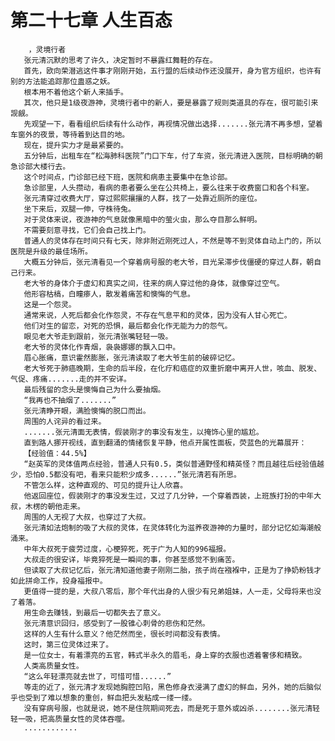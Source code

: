 # 第二十七章 人生百态
        ，灵境行者
       张元清沉默的思考了许久，决定暂时不暴露红舞鞋的存在。
       首先，欧向荣潜逃这件事才刚刚开始，五行盟的后续动作还没展开，身为官方组织，也许有别的方法能追踪那位蛊惑之妖。
       根本用不着他这个新人来插手。
       其次，他只是1级夜游神，灵境行者中的新人，要是暴露了规则类道具的存在，很可能引来觊觎。
       先观望一下，看看组织后续有什么动作，再视情况做出选择.......张元清不再多想，望着车窗外的夜景，等待着到达目的地。
       现在，提升实力才是最紧要的。
       五分钟后，出租车在“松海肺科医院”门口下车，付了车资，张元清进入医院，目标明确的朝急诊部大楼行去。
       这个时间点，门诊部已经下班，医院和病患主要集中在急诊部。
       急诊部里，人头攒动，看病的患者要么坐在公共椅上，要么往来于收费窗口和各个科室。
       张元清穿过收费大厅，穿过熙熙攘攘的人群，找了一处靠近厕所的座位。
       坐下来后，双腿一伸，守株待兔。
       对于灵体来说，夜游神的气息就像黑暗中的萤火虫，那么夺目那么鲜明。
       不需要刻意寻找，它们会自己找上门。
       普通人的灵体存在时间只有七天，除非附近刚死过人，不然是等不到灵体自动上门的，所以医院是升级的最佳场所。
       大概五分钟后，张元清看见一个穿着病号服的老大爷，目光呆滞步伐僵硬的穿过人群，朝自己行来。
       老大爷的身体介于虚幻和真实之间，往来的病人穿过他的身体，就像穿过空气。
       他形容枯槁，白瞳瘆人，散发着痛苦和懊悔的气息。
       这是一个怨灵。
       通常来说，人死后都会化作怨灵，不存在气息平和的灵体，因为没有人甘心死亡。
       他们对生的留恋，对死的恐惧，最后都会化作无能为力的怨气。
       眼见老大爷走到跟前，张元清张嘴轻轻一吸。
       老大爷的灵体化作青烟，袅袅娜娜的飘入口中。
       眉心胀痛，意识霍然膨胀，张元清读取了老大爷生前的破碎记忆。
       老大爷死于肺癌晚期，生命的后半段，在化疗和癌症的双重折磨中离开人世，咳血、脱发、气促、疼痛.......走的并不安详。
       最后残留的念头是懊悔自己为什么要抽烟。
       “我再也不抽烟了.......”
       张元清睁开眼，满脸懊悔的脱口而出。
       周围的人诧异的看过来。
       .......张元清面无表情，假装刚才的事没有发生，以掩饰心里的尴尬。
       直到路人挪开视线，直到翻涌的情绪恢复平静，他点开属性面板，荧蓝色的光幕展开：
       【经验值：44.5%】
       “赵英军的灵体值两点经验，普通人只有0.5，类似普通野怪和精英怪？而且越往后经验值越少，恐怕0.5都没有吧，看来只能积少成多......”张元清若有所思。
       不管怎么样，这种直观的、可见的提升让人欣喜。
       他返回座位，假装刚才的事没发生过，又过了几分钟，一个穿着西装，上班族打扮的中年大叔，木楞的朝他走来。
       周围的人无视了大叔，也穿过了大叔。
       张元清如法炮制的吸了大叔的灵体，在灵体转化为滋养夜游神的力量时，部分记忆如海潮般涌来。
       中年大叔死于疲劳过度，心梗猝死，死于广为人知的996福报。
       大叔走的很安详，毕竟猝死是一瞬间的事，你甚至感觉不到痛苦。
       但读取了大叔记忆后，张元清知道他妻子刚刚二胎，孩子尚在襁褓中，正是为了挣奶粉钱才如此拼命工作，投身福报中。
       更值得一提的是，大叔八零后，那个年代出身的人很少有兄弟姐妹，人一走，父母将来也没了着落。
       用生命去赚钱，到最后一切都失去了意义。
       张元清意识回归，感受到了一股锥心刺骨的悲伤和茫然。
       这样的人生有什么意义？他茫然而坐，很长时间都没有表情。
       这时，第三位灵体过来了。
       是一位女士，有着漂亮的五官，韩式半永久的眉毛，身上穿的衣服也透着奢侈和精致。
       人类高质量女性。
       “这么年轻漂亮就去世了，可惜可惜......”
       等走的近了，张元清才发现她胸腔凹陷，黑色修身衣浸满了虚幻的鲜血，另外，她的后脑似乎也受到了难以想象的重创，鲜血把头发粘成一缕一缕。
       没有穿病号服，也就是说，她不是住院期间死去，而是死于意外或凶杀........张元清轻轻一吸，把高质量女性的灵体吞噬。
       ............
